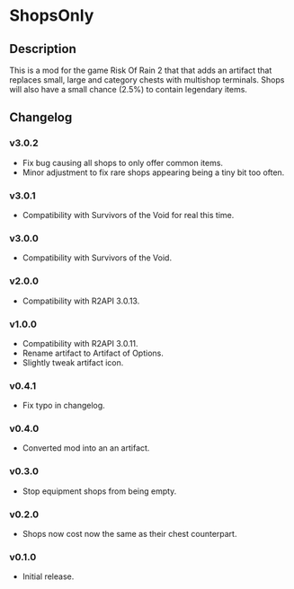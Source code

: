 # ShopsOnly

## Description

This is a mod for the game Risk Of Rain 2 that that adds an artifact that replaces small, large and category chests with multishop terminals. Shops will also have a small chance (2.5%) to contain legendary items.

## Changelog

### v3.0.2

* Fix bug causing all shops to only offer common items.
* Minor adjustment to fix rare shops appearing being a tiny bit too often.

### v3.0.1

* Compatibility with Survivors of the Void for real this time.

### v3.0.0

* Compatibility with Survivors of the Void.

### v2.0.0

* Compatibility with R2API 3.0.13.

### v1.0.0

* Compatibility with R2API 3.0.11.
* Rename artifact to Artifact of Options.
* Slightly tweak artifact icon.

### v0.4.1

* Fix typo in changelog.

### v0.4.0

* Converted mod into an an artifact.

### v0.3.0

* Stop equipment shops from being empty.

### v0.2.0

* Shops now cost now the same as their chest counterpart.

### v0.1.0

* Initial release.
